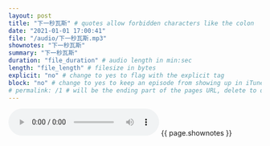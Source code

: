 ```yaml
---
layout: post
title: "下一秒瓦斯" # quotes allow forbidden characters like the colon
date: "2021-01-01 17:00:41"
file: "/audio/下一秒瓦斯.mp3"
shownotes: "下一秒瓦斯"
summary: "下一秒瓦斯"
duration: "file_duration" # audio length in min:sec
length: "file_length" # filesize in bytes
explicit: "no" # change to yes to flag with the explicit tag
block: "no" # change to yes to keep an episode from showing up in iTunes
# permalink: /1 # will be the ending part of the pages URL, delete to default to the title
---
```


<audio controls>
<source src="{{site.url}}{{site.baseurl}}{{ page.file }}" type="audio/x-mp3">
Your browser does not support the audio element.
</audio>
{{ page.shownotes }}
